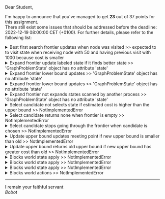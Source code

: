 Dear Student,

I'm happy to announce that you've managed to get **23** out of 37 points for this assignment.\
There still exist some issues that should be addressed before the deadline: 2022-12-19 08:00:00 CET (+0100). For further details, please refer to the following list:

<details><summary>Best first search frontier updates when node was visited &gt;&gt; expected to to visit state when receiving node with 50 and having previous visit with 1000 because cost is smaller</summary></details>
<details><summary>Expand frontier update labeled state if it finds better state &gt;&gt; &#x27;GraphProblemState&#x27; object has no attribute &#x27;state&#x27;</summary></details>
<details><summary>Expand frontier lower bound updates &gt;&gt; &#x27;GraphProblemState&#x27; object has no attribute &#x27;state&#x27;</summary></details>
<details><summary>Expand frontier lower bound updates &gt;&gt; &#x27;GraphProblemState&#x27; object has no attribute &#x27;state&#x27;</summary></details>
<details><summary>Expand frontier not expands states scanned by another process &gt;&gt; &#x27;GraphProblemState&#x27; object has no attribute &#x27;state&#x27;</summary></details>
<details><summary>Select candidate not selects state if estimated cost is higher than the upper bound &gt;&gt; NotImplementedError</summary></details>
<details><summary>Select candidate returns none when frontier is empty &gt;&gt; NotImplementedError</summary></details>
<details><summary>Select candidate stops going through the frontier when candidate is chosen &gt;&gt; NotImplementedError</summary></details>
<details><summary>Update upper bound updates meeting point if new upper bound is smaller than old &gt;&gt; NotImplementedError</summary></details>
<details><summary>Update upper bound returns old upper bound if new upper bound has greater cost than old &gt;&gt; NotImplementedError</summary></details>
<details><summary>Blocks world state apply &gt;&gt; NotImplementedError</summary></details>
<details><summary>Blocks world state apply &gt;&gt; NotImplementedError</summary></details>
<details><summary>Blocks world state apply &gt;&gt; NotImplementedError</summary></details>
<details><summary>Blocks world actions &gt;&gt; NotImplementedError</summary></details>

-----------
I remain your faithful servant\
_Bobot_